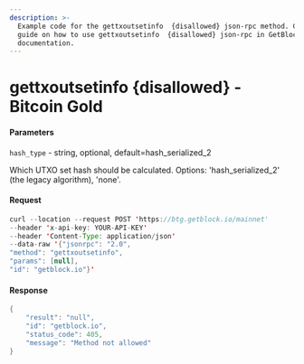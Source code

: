 ```yaml
---
description: >-
  Example code for the gettxoutsetinfo  {disallowed} json-rpc method. Сomplete
  guide on how to use gettxoutsetinfo  {disallowed} json-rpc in GetBlock.io Web3
  documentation.
---
```


# gettxoutsetinfo {disallowed} - Bitcoin Gold

#### Parameters

`hash_type` - string, optional, default=hash\_serialized\_2

Which UTXO set hash should be calculated. Options: 'hash\_serialized\_2' (the legacy algorithm), 'none'.

#### Request

```java
curl --location --request POST 'https://btg.getblock.io/mainnet' 
--header 'x-api-key: YOUR-API-KEY' 
--header 'Content-Type: application/json' 
--data-raw '{"jsonrpc": "2.0",
"method": "gettxoutsetinfo",
"params": [null],
"id": "getblock.io"}'
```

#### Response

```java
{
    "result": "null",
    "id": "getblock.io",
    "status_code": 405,
    "message": "Method not allowed"
}
```
